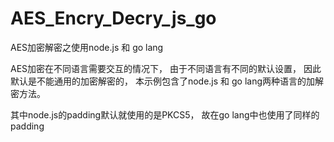 # AES_Encry_Decry_js_go
AES加密解密之使用node.js 和 go lang

AES加密在不同语言需要交互的情况下， 由于不同语言有不同的默认设置， 因此默认是不能通用的加密解密的， 本示例包含了node.js 和 go lang两种语言的加解密方法。

其中node.js的padding默认就使用的是PKCS5， 故在go lang中也使用了同样的padding
